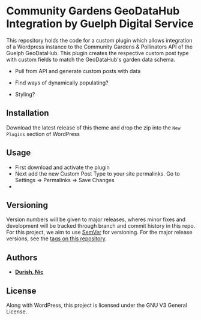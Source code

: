 # Community Gardens GeoDataHub Integration by Guelph Digital Service
This repository holds the code for a custom plugin which allows integration of a Wordpress instance to the Community Gardens & Pollinators API of the Guelph GeoDataHub. This plugin creates the respective custom post type with custom fields to match the GeoDataHub's garden data schema.

- Pull from API and generate custom posts with data

- Find ways of dynamically populating?

- Styling?

## Installation
Download the latest release of this theme and drop the zip into the `New Plugins` section of WordPress

## Usage
- First download and activate the plugin
- Next add the new Custom Post Type to your site permalinks. Go to Settings => Permalinks => Save Changes
-

## Versioning
Version numbers will be given to major releases, wheres minor fixes and development will be tracked through branch and commit history in this repo. For this project, we aim to use [SemVer](http://semver.org/) for versioning. For the major release versions, see the [tags on this repository](https://github.com/CityOfGuelph-Webservices/TwentyTwelve-CityOfGuelph/tags).

## Authors

* **[Durish, Nic](https://github.com/Durishn)**

## License
Along with WordPress, this project is licensed under the GNU V3 General License.
